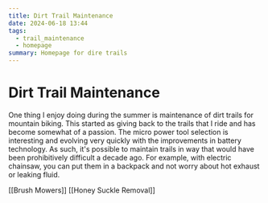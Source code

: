 ```yaml
---
title: Dirt Trail Maintenance
date: 2024-06-18 13:44
tags:
  - trail_maintenance
  - homepage
summary: Homepage for dire trails
---
```


# Dirt Trail Maintenance

One thing I enjoy doing during the summer is maintenance of dirt trails for mountain biking. 
This started as giving back to the trails that I ride and has become somewhat of a passion. 
The micro power tool selection is interesting and evolving very quickly with the improvements in battery technology. As such, it's possible to maintain trails in way that would have been prohibitively difficult a decade ago.
For example, with electric chainsaw, you can put them in a backpack and not worry about hot exhaust or leaking fluid.

[[Brush Mowers]]
[[Honey Suckle Removal]]